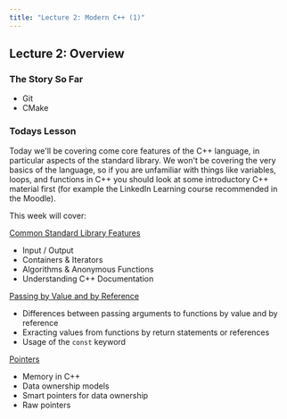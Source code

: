 ```yaml
---
title: "Lecture 2: Modern C++ (1)"
---
```


## Lecture 2: Overview 

### The Story So Far

* Git
* CMake

### Todays Lesson

Today we'll be covering come core features of the C++ language, in particular aspects of the standard library. We won't be covering the very basics of the language, so if you are unfamiliar with things like variables, loops, and functions in C++ you should look at some introductory C++ material first (for example the LinkedIn Learning course recommended in the Moodle). 

This week will cover:

[Common Standard Library Features](./sec01StandardLibrary.md)
- Input / Output
- Containers & Iterators 
- Algorithms & Anonymous Functions
- Understanding C++ Documentation

[Passing by Value and by Reference](./sec02PassByValueOrReference.md)
- Differences between passing arguments to functions by value and by reference
- Exracting values from functions by return statements or references
- Usage of the `const` keyword

[Pointers](./sec03Pointers.md)
- Memory in C++ 
- Data ownership models 
- Smart pointers for data ownership
- Raw pointers
